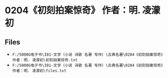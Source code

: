 # 0204《初刻拍案惊奇》 作者：明. 凌濛初

## Files

- `F:/5000G电子书\I01-文学（小说 诗歌 名著 写作）\古典名著\0204《初刻拍案惊奇》 作者：明. 凌濛初\初刻拍案惊奇.txt`
- `F:/5000G电子书\I01-文学（小说 诗歌 名著 写作）\古典名著\0204《初刻拍案惊奇》 作者：明. 凌濛初\files.txt`
